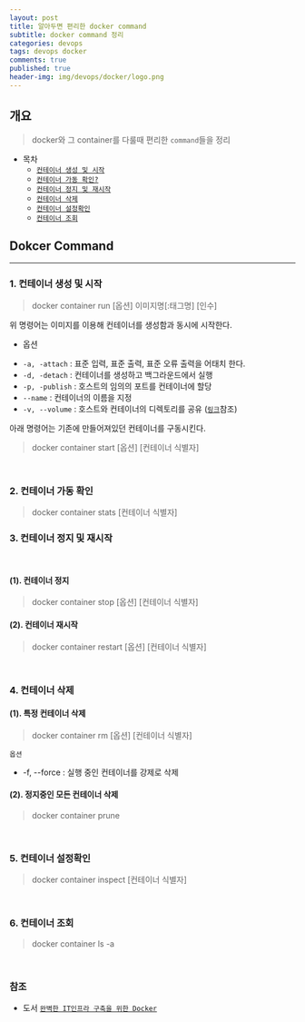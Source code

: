 ```yaml
---
layout: post
title: 알아두면 편리한 docker command
subtitle: docker command 정리
categories: devops
tags: devops docker
comments: true
published: true
header-img: img/devops/docker/logo.png
---
```


## 개요
> docker와 그 container를 다룰때 편리한 `command`들을 정리
  
- 목차
	- [`컨테이너 생성 및 시작`](#1-컨테이너-생성-및-시작)
	- [`컨테이너 가동 확인?`](#2-컨테이너-가동-확인)
	- [`컨테이너 정지 및 재시작`](#3-컨테이너-정지-및-재시작)
	- [`컨테이너 삭제`](#4-컨테이너-삭제)
	- [`컨테이너 설정확인`](#5-컨테이너-설정확인)
	- [`컨테이너 조회`](#6-컨테이너-조회)

## Dokcer Command

---

### 1. 컨테이너 생성 및 시작

> docker container run [옵션] 이미지명[:태그명] [인수]

위 명령어는 이미지를 이용해 컨테이너를 생성함과 동시에 시작한다.

- 옵션

* `-a, -attach` : 표준 입력, 표준 출력, 표준 오류 출력을 어태치 한다.
* `-d, -detach` : 컨테이너를 생성하고 백그라운드에서 실행
* `-p, -publish` : 호스트의 임의의 포트를 컨테이너에 할당
* `--name` : 컨테이너의 이름을 지정
* `-v, --volume` : 호스트와 컨테이너의 디렉토리를 공유 ([`링크`](https://zunoxi.tistory.com/50?category=871486)참조)


아래 명령어는 기존에 만들어져있던 컨테이너를 구동시킨다.

> docker container start [옵션] [컨테이너 식별자]

<br>

### 2. 컨테이너 가동 확인

> docker container stats [컨테이너 식별자]


### 3. 컨테이너 정지 및 재시작

<br>

#### (1). 컨테이너 정지

> docker container stop [옵션] [컨테이너 식별자]

#### (2). 컨테이너 재시작

> docker container restart [옵션] [컨테이너 식별자]

<br>

### 4. 컨테이너 삭제


#### (1). 특정 컨테이너 삭제

> docker container rm [옵션] [컨테이너 식별자]

`옵션`

* -f, --force : 실행 중인 컨테이너를 강제로 삭제


#### (2). 정지중인 모든 컨테이너 삭제

> docker container prune 

<br>

### 5. 컨테이너 설정확인

> docker container inspect [컨테이너 식별자]

<br>

### 6. 컨테이너 조회

> docker container ls -a

<br>

### 참조

- 도서 [`완벽한 IT인프라 구축을 위한 Docker`](http://www.yes24.com/Product/Goods/64728692)